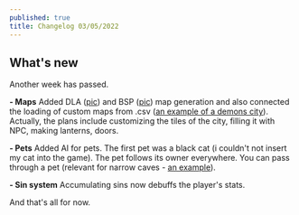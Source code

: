 ```yaml
---
published: true
title: Changelog 03/05/2022
---
```

## What's new

Another week has passed.

**- Maps**
Added DLA ([pic](https://img.itch.zone/aW1nLzgzMjk1NTIucG5n/original/MgXIIl.png)) and BSP ([pic](https://img.itch.zone/aW1nLzgzMjk1NTMucG5n/original/rtO0iR.png)) map generation and also connected the loading of custom maps from .csv ([an example of a demons city](https://img.itch.zone/aW1nLzgzMjk1NTEucG5n/original/2G5Z8r.png)).
Actually, the plans include customizing the tiles of the city, filling it with NPC, making lanterns, doors.

**- Pets**
Added AI for pets. The first pet was a black cat (i couldn't not insert my cat into the game). The pet follows its owner everywhere. You can pass through a pet (relevant for narrow caves - [an example](https://img.itch.zone/aW1nLzgzMjk1MTMuZ2lm/original/RBwx%2Fq.gif)).

**- Sin system**
Accumulating sins now debuffs the player's stats.

And that's all for now.
